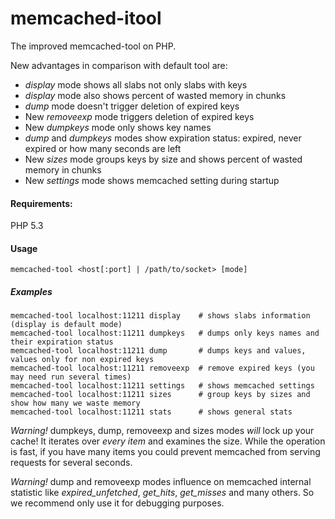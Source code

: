 memcached-itool
===============

The improved memcached-tool on PHP.

New advantages in comparison with default tool are:
* *display* mode shows all slabs not only slabs with keys
* *display* mode also shows percent of wasted memory in chunks
* *dump* mode doesn't trigger deletion of expired keys
* New *removeexp* mode triggers deletion of expired keys
* New *dumpkeys* mode only shows key names
* *dump* and *dumpkeys* modes show expiration status: expired, never expired or how many seconds are left
* New *sizes* mode groups keys by size and shows percent of wasted memory in chunks
* New *settings* mode shows memcached setting during startup


#### Requirements:
PHP 5.3

#### Usage
    memcached-tool <host[:port] | /path/to/socket> [mode]

##### Examples
    memcached-tool localhost:11211 display    # shows slabs information (display is default mode)
    memcached-tool localhost:11211 dumpkeys   # dumps only keys names and their expiration status
    memcached-tool localhost:11211 dump       # dumps keys and values, values only for non expired keys
    memcached-tool localhost:11211 removeexp  # remove expired keys (you may need run several times)
    memcached-tool localhost:11211 settings   # shows memcached settings
    memcached-tool localhost:11211 sizes      # group keys by sizes and show how many we waste memory
    memcached-tool localhost:11211 stats      # shows general stats

*Warning!* dumpkeys, dump, removeexp and sizes modes *will* lock up your cache! It iterates over *every item* and examines the size. 
While the operation is fast, if you have many items you could prevent memcached from serving requests for several seconds.

*Warning!* dump and removeexp modes influence on memcached internal statistic like *expired_unfetched*, *get_hits*, *get_misses* and many others.
So we recommend only use it for debugging purposes.